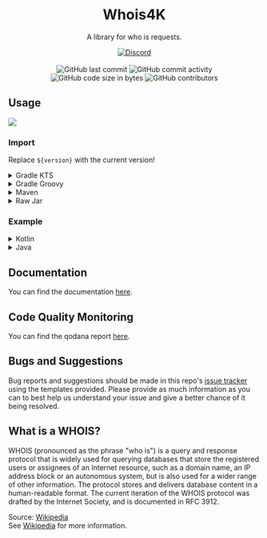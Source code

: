 <h1 align="center">Whois4K</h1>

<p align="center">A library for who is requests.</p>

<div align="center">
    <a href="https://discord.gg/5UmsQP4MFH"><img src="https://img.shields.io/discord/610120595765723137?logo=discord" alt="Discord"/></a>
    <br><br>
    <img src="https://img.shields.io/github/last-commit/Lyzev/Whois4K" alt="GitHub last commit"/>
    <img src="https://img.shields.io/github/commit-activity/w/Lyzev/Whois4K" alt="GitHub commit activity"/>
    <br>
    <img src="https://img.shields.io/github/languages/code-size/Lyzev/Whois4K" alt="GitHub code size in bytes"/>
    <img src="https://img.shields.io/github/contributors/Lyzev/Whois4K" alt="GitHub contributors"/>
</div>

## Usage

[![](https://jitpack.io/v/Lyzev/Whois4K.svg?label=Release)](https://jitpack.io/#Lyzev/Whois4K)

### Import

Replace `${version}` with the current version!

<details>
        <summary>Gradle KTS</summary>

```kt
repositories {
    maven("https://jitpack.io")
}

dependencies {
    implementation("com.github.Lyzev:Whois4K:${version}")
}
```

</details>

<details>
        <summary>Gradle Groovy</summary>

```groovy
repositories {
	maven { url 'https://jitpack.io' }
}

dependencies {
    implementation 'com.github.Lyzev:Whois4K:${version}'
}
```

</details>

<details>
        <summary>Maven</summary>

```xml
<repositories>
    <repository>
        <id>jitpack.io</id>
        <url>https://jitpack.io</url>
    </repository>
</repositories>

<dependencies>
    <dependency>
        <groupId>com.github.Lyzev</groupId>
        <artifactId>Whois4K</artifactId>
        <version>${version}</version>
    </dependency>
</dependencies>
```

</details>

<details>
        <summary>Raw Jar</summary>

1. Go to the [release page](https://github.com/Lyzev/Whois4K/releases).
2. Download Whois4K-jar-with-dependencies.jar.
3. Add the jar to your classpath.

</details>

### Example

<details>
        <summary>Kotlin</summary>

```kt
val whois = Whois("example.com")
whois.doRequest().forEach(::println)
```
</details>

<details>
        <summary>Java</summary>

```java
Whois whois=new Whois("example.com");
        whois.doRequest().forEach(System.out::println);
```
</details>

## Documentation

You can find the documentation [here](https://lyzev.github.io/Whois4K/dokka).

## Code Quality Monitoring

You can find the qodana report [here](https://lyzev.github.io/Whois4K/qodana).

## Bugs and Suggestions

Bug reports and suggestions should be made in this repo's [issue tracker](https://github.com/Lyzev/Whois4K/issues)
using the templates provided. Please provide as much information as you can to best help us understand your issue and
give a better chance of it being resolved.

## What is a WHOIS?
WHOIS (pronounced as the phrase "who is") is a query and response protocol that is widely used for querying databases that store the registered users or assignees of an Internet resource, such as a domain name, an IP address block or an autonomous system, but is also used for a wider range of other information. The protocol stores and delivers database content in a human-readable format. The current iteration of the WHOIS protocol was drafted by the Internet Society, and is documented in RFC 3912.

Source: [Wikipedia](https://en.wikipedia.org/wiki/WHOIS)  
See [Wikipedia](https://en.wikipedia.org/wiki/WHOIS) for more information.
